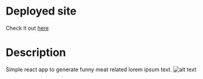 # Deployed site

Check it out [here](https://luft-react-lorem-ipsum.netlify.app)

# Description

Simple react app to generate funny meat related lorem ipsum text.
![alt text](https://i.imgur.com/QdrqiK0.png)
